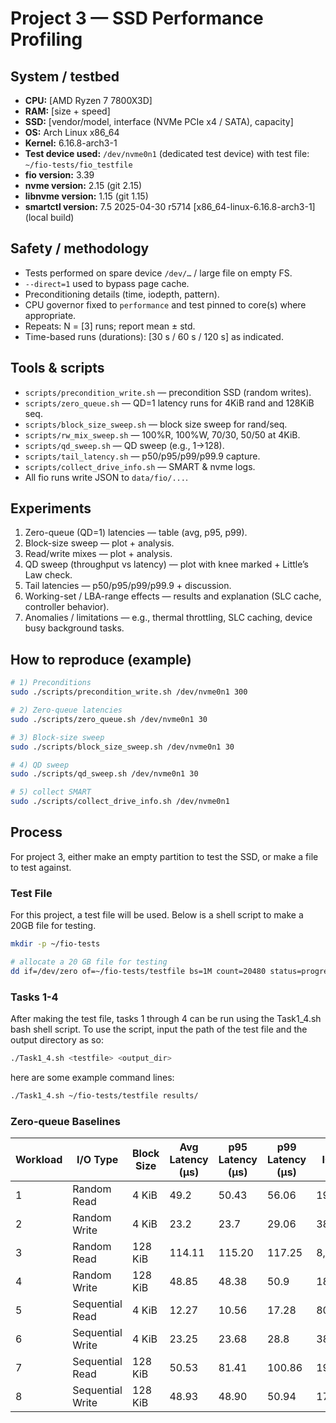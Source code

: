 # Project 3 — SSD Performance Profiling

## System / testbed
- **CPU:** [AMD Ryzen 7 7800X3D]
- **RAM:** [size + speed]
- **SSD:** [vendor/model, interface (NVMe PCIe x4 / SATA), capacity]
- **OS:** Arch Linux x86_64 
- **Kernel:** 6.16.8-arch3-1 
- **Test device used:** `/dev/nvme0n1` (dedicated test device) with test file: `~/fio-tests/fio_testfile`
- **fio version:** 3.39
- **nvme version:** 2.15 (git 2.15)
- **libnvme version:** 1.15 (git 1.15)
- **smartctl version:** 7.5 2025-04-30 r5714 [x86_64-linux-6.16.8-arch3-1] (local build)

## Safety / methodology
- Tests performed on spare device `/dev/…` / large file on empty FS.
- `--direct=1` used to bypass page cache.
- Preconditioning details (time, iodepth, pattern).
- CPU governor fixed to `performance` and test pinned to core(s) where appropriate.
- Repeats: N = [3] runs; report mean ± std.
- Time-based runs (durations): [30 s / 60 s / 120 s] as indicated.

## Tools & scripts
- `scripts/precondition_write.sh` — precondition SSD (random writes).
- `scripts/zero_queue.sh` — QD=1 latency runs for 4KiB rand and 128KiB seq.
- `scripts/block_size_sweep.sh` — block size sweep for rand/seq.
- `scripts/rw_mix_sweep.sh` — 100%R, 100%W, 70/30, 50/50 at 4KiB.
- `scripts/qd_sweep.sh` — QD sweep (e.g., 1→128).
- `scripts/tail_latency.sh` — p50/p95/p99/p99.9 capture.
- `scripts/collect_drive_info.sh` — SMART & nvme logs.
- All fio runs write JSON to `data/fio/...`.

## Experiments
1. Zero-queue (QD=1) latencies — table (avg, p95, p99).
2. Block-size sweep — plot + analysis.
3. Read/write mixes — plot + analysis.
4. QD sweep (throughput vs latency) — plot with knee marked + Little’s Law check.
5. Tail latencies — p50/p95/p99/p99.9 + discussion.
6. Working-set / LBA-range effects — results and explanation (SLC cache, controller behavior).
7. Anomalies / limitations — e.g., thermal throttling, SLC caching, device busy background tasks.

## How to reproduce (example)
```bash
# 1) Preconditions
sudo ./scripts/precondition_write.sh /dev/nvme0n1 300

# 2) Zero-queue latencies
sudo ./scripts/zero_queue.sh /dev/nvme0n1 30

# 3) Block-size sweep
sudo ./scripts/block_size_sweep.sh /dev/nvme0n1 30

# 4) QD sweep
sudo ./scripts/qd_sweep.sh /dev/nvme0n1 30

# 5) collect SMART
sudo ./scripts/collect_drive_info.sh /dev/nvme0n1
```

## Process

For project 3, either make an empty partition to test the SSD, or make a file to test against.

### Test File
For this project, a test file will be used. Below is a shell script to make a 20GB file for testing.
```bash
mkdir -p ~/fio-tests

# allocate a 20 GB file for testing
dd if=/dev/zero of=~/fio-tests/testfile bs=1M count=20480 status=progress
```
### Tasks 1-4
After making the test file, tasks 1 through 4 can be run using the Task1_4.sh bash shell script. To use the script, input the path of the test file and the output directory as so:
```bash
./Task1_4.sh <testfile> <output_dir>
```

here are some example command lines:
```bash
./Task1_4.sh ~/fio-tests/testfile results/
```
### Zero-queue Baselines
| Workload | I/O Type         | Block Size | Avg Latency (µs) | p95 Latency (µs) | p99 Latency (µs) | IOPS   |
| -------- | ---------------- | ---------- | ---------------- | ---------------- | ---------------- | ------ |
| 1        | Random Read      | 4 KiB      | 49.2             | 50.43            | 56.06            | 19,278 |
| 2        | Random Write     | 4 KiB      | 23.2             | 23.7             | 29.06            | 38,648 |
| 3        | Random Read      | 128 KiB    | 114.11           | 115.20           | 117.25           | 8,745  |
| 4        | Random Write     | 128 KiB    | 48.85            | 48.38            | 50.9             | 18,096 |
| 5        | Sequential Read  | 4 KiB      | 12.27            | 10.56            | 17.28            | 80,338 |
| 6        | Sequential Write | 4 KiB      | 23.25            | 23.68            | 28.8             | 38,651 |
| 7        | Sequential Read  | 128 KiB    | 50.53            | 81.41            | 100.86           | 19,715 |
| 8        | Sequential Write | 128 KiB    | 48.93            | 48.90            | 50.94            | 17,825 |
